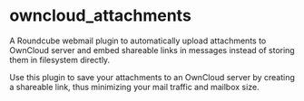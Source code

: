 # owncloud_attachments
A Roundcube webmail plugin to automatically upload attachments to OwnCloud server and embed shareable links in messages instead of storing them in filesystem directly.

Use this plugin to save your attachments to an OwnCloud server by creating a shareable link, thus minimizing your mail traffic and mailbox size.

